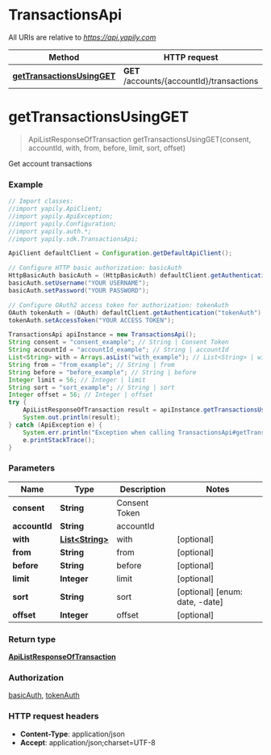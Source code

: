 # TransactionsApi

All URIs are relative to *https://api.yapily.com*

Method | HTTP request | Description
------------- | ------------- | -------------
[**getTransactionsUsingGET**](TransactionsApi.md#getTransactionsUsingGET) | **GET** /accounts/{accountId}/transactions | Get account transactions


<a name="getTransactionsUsingGET"></a>
# **getTransactionsUsingGET**
> ApiListResponseOfTransaction getTransactionsUsingGET(consent, accountId, with, from, before, limit, sort, offset)

Get account transactions

### Example
```java
// Import classes:
//import yapily.ApiClient;
//import yapily.ApiException;
//import yapily.Configuration;
//import yapily.auth.*;
//import yapily.sdk.TransactionsApi;

ApiClient defaultClient = Configuration.getDefaultApiClient();

// Configure HTTP basic authorization: basicAuth
HttpBasicAuth basicAuth = (HttpBasicAuth) defaultClient.getAuthentication("basicAuth");
basicAuth.setUsername("YOUR USERNAME");
basicAuth.setPassword("YOUR PASSWORD");

// Configure OAuth2 access token for authorization: tokenAuth
OAuth tokenAuth = (OAuth) defaultClient.getAuthentication("tokenAuth");
tokenAuth.setAccessToken("YOUR ACCESS TOKEN");

TransactionsApi apiInstance = new TransactionsApi();
String consent = "consent_example"; // String | Consent Token
String accountId = "accountId_example"; // String | accountId
List<String> with = Arrays.asList("with_example"); // List<String> | with
String from = "from_example"; // String | from
String before = "before_example"; // String | before
Integer limit = 56; // Integer | limit
String sort = "sort_example"; // String | sort
Integer offset = 56; // Integer | offset
try {
    ApiListResponseOfTransaction result = apiInstance.getTransactionsUsingGET(consent, accountId, with, from, before, limit, sort, offset);
    System.out.println(result);
} catch (ApiException e) {
    System.err.println("Exception when calling TransactionsApi#getTransactionsUsingGET");
    e.printStackTrace();
}
```

### Parameters

Name | Type | Description  | Notes
------------- | ------------- | ------------- | -------------
 **consent** | **String**| Consent Token |
 **accountId** | **String**| accountId |
 **with** | [**List&lt;String&gt;**](String.md)| with | [optional]
 **from** | **String**| from | [optional]
 **before** | **String**| before | [optional]
 **limit** | **Integer**| limit | [optional]
 **sort** | **String**| sort | [optional] [enum: date, -date]
 **offset** | **Integer**| offset | [optional]

### Return type

[**ApiListResponseOfTransaction**](ApiListResponseOfTransaction.md)

### Authorization

[basicAuth](../README.md#basicAuth), [tokenAuth](../README.md#tokenAuth)

### HTTP request headers

 - **Content-Type**: application/json
 - **Accept**: application/json;charset=UTF-8

